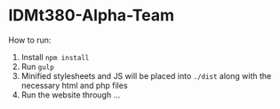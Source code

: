 # IDMt380-Alpha-Team

How to run:
1. Install `npm install`
2. Run `gulp`
3. Minified stylesheets and JS will be placed into `./dist` along with the necessary html and php files
4. Run the website through ...